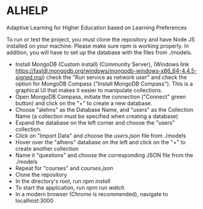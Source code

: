 # ALHELP
Adaptive Learning for Higher Education based on Learning Preferences

To run or test the project, you must clone the repository and have Node JS installed on your machine. Please make sure npm is working properly. In addition, you will have to set up the database with the files from ./models.
* Install MongoDB (Custom install) (Community Server), (Windows link https://fastdl.mongodb.org/windows/mongodb-windows-x86_64-4.4.5-signed.msi) check the "Run service as network user" and check the option for MongoDB Compass ("Install MongoDB Compass"). This is a graphical UI that makes it easier to manipulate collections.
* Open MongoDB Compass, initiate the connection ("Connect" green button) and click on the "+" to create a new database.
* Choose "alehns" as the Database Name, and "users" as the Collection Name (a collection must be specified when creating a database)
* Expand the database on the left corner and choose the "users" collection. 
* Click on "Import Data" and choose the *users.json* file from ./models
* Hover over the "alhens" database on the left and click on the "+" to create another collection
* Name it "questions" and choose the corresponding JSON file from the ./models
* Repeat for "courses" and *courses.json*
* Clone the repository
* In the directory's root, run *npm install*
* To start the application, run *npm run watch*
* In a modern browser (Chrome is recommended), navigate to localhost:3000
